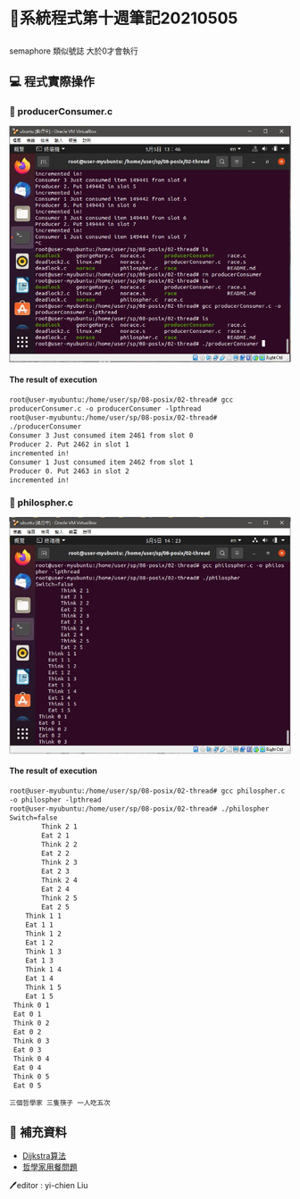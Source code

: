 # 📝系統程式第十週筆記20210505
## 
semaphore 類似號誌 大於0才會執行 

## 💻 程式實際操作
### 🔗 producerConsumer.c
![](producerConsumer.jpg)
#### The result of execution
```
root@user-myubuntu:/home/user/sp/08-posix/02-thread# gcc producerConsumer.c -o producerConsumer -lpthread
root@user-myubuntu:/home/user/sp/08-posix/02-thread# ./producerConsumer 
Consumer 3 Just consumed item 2461 from slot 0
Producer 2. Put 2462 in slot 1
incremented in!
Consumer 1 Just consumed item 2462 from slot 1
Producer 0. Put 2463 in slot 2
incremented in!
```

### 🔗 philospher.c
![](philospher.jpg)
#### The result of execution
```
root@user-myubuntu:/home/user/sp/08-posix/02-thread# gcc philospher.c -o philospher -lpthread
root@user-myubuntu:/home/user/sp/08-posix/02-thread# ./philospher 
Switch=false
        Think 2 1
        Eat 2 1
        Think 2 2
        Eat 2 2
        Think 2 3
        Eat 2 3
        Think 2 4
        Eat 2 4
        Think 2 5
        Eat 2 5
    Think 1 1
    Eat 1 1
    Think 1 2
    Eat 1 2
    Think 1 3
    Eat 1 3
    Think 1 4
    Eat 1 4
    Think 1 5
    Eat 1 5
 Think 0 1
 Eat 0 1
 Think 0 2
 Eat 0 2
 Think 0 3
 Eat 0 3
 Think 0 4
 Eat 0 4
 Think 0 5
 Eat 0 5
```
`三個哲學家 三隻筷子 一人吃五次`

## 📖 補充資料
* [Dijkstra算法](http://nthucad.cs.nthu.edu.tw/~yyliu/personal/nou/04ds/dijkstra.html)
* [哲學家用餐問題](https://zh.wikipedia.org/wiki/%E5%93%B2%E5%AD%A6%E5%AE%B6%E5%B0%B1%E9%A4%90%E9%97%AE%E9%A2%98)

🖊️editor : yi-chien Liu
